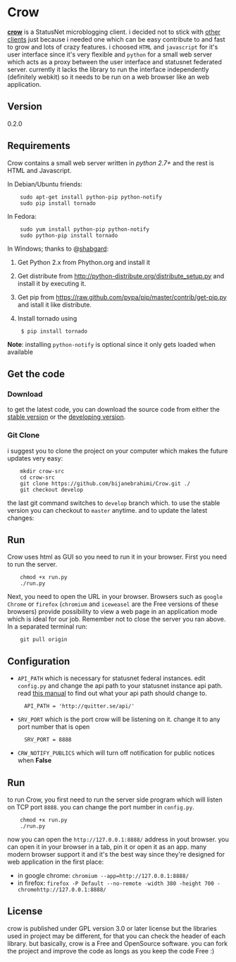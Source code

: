 Crow
====
[**crow**](https://github.com/bijanebrahimi/crow) is a StatusNet microblogging client. i decided not to stick with [other clients](http://federation.skilledtests.com/Statusnet_clients.html) just because i needed one which can be easy contribute to and fast to grow and lots of crazy features. i choosed `HTML` and `javascript` for it's user interface since it's very flexible and `python` for a small web server which acts as a proxy between the user interface and statusnet federated server. currently it lacks the library to run the interface independently (definitely webkit) so it needs to be run on a web browser like an web application.

Version
---------------
0.2.0


Requirements
---------------
Crow contains a small web server written in *python 2.7+* and the rest is HTML and Javascript.

In Debian/Ubuntu friends:

        sudo apt-get install python-pip python-notify
        sudo pip install tornado

In Fedora:

        sudo yum install python-pip python-notify
        sudo python-pip install tornado

In Windows; thanks to @[shabgard](http://quitter.se/shabgard):

1. Get Python 2.x from Phython.org and install it
2. Get distribute from http://python-distribute.org/distribute_setup.py and install it by executing it.
3. Get pip from https://raw.github.com/pypa/pip/master/contrib/get-pip.py and istall it like distribute.
4. Install tornado using 

        $ pip install tornado

**Note**: installing `python-notify` is optional since it only gets loaded when available

Get the code
---------------

### Download

to get the latest code, you can download the source code from either the [stable version](https://github.com/bijanebrahimi/crow) or the [developing version](https://github.com/bijanebrahimi/crow/tree/develop).

### Git Clone

i suggest you to clone the project on your computer which makes the future updates very easy:

        mkdir crow-src
        cd crow-src
        git clone https://github.com/bijanebrahimi/Crow.git ./
        git checkout develop

the last git command switches to `develop` branch which. to use the stable version you can checkout to `master` anytime. and to update the latest changes:


Run
---------------

Crow uses html as GUI so you need to run it in your browser. 
First you need to run the server.

        chmod +x run.py
        ./run.py

Next, you need to open the URL in your browser. Browsers such as `google Chrome` or `firefox`
(`chromium` and `iceweasel` are the Free versions of these browsers) provide possibility to
view a web page in an application mode which is ideal for our job. Remember not to close
the server you ran above. In a separated terminal run:

        git pull origin

Configuration
---------------

* `API_PATH` which is necessary for statusnet federal instances.
edit `config.py` and change the api path to your statusnet instance api path.
read [this manual](http://status.net/wiki/API_discovery) to find out what your api path should change to.

        API_PATH = 'http://quitter.se/api/'

* `SRV_PORT` which is the port crow will be listening on it. change it to
any port number that is open

        SRV_PORT = 8888

* `CRW_NOTIFY_PUBLICS` which will turn off notification for public notices when **False**

Run
---------------

to run Crow, you first need to run the server side program which will listen on TCP port `8888`. you can change the port number in `config.py`.

        chmod +x run.py
        ./run.py

now you can open the `http://127.0.0.1:8888/` address in yout browser. you can open it in your browser in a tab, pin it or open it as an app. many modern browser support it and it's the best way since they're designed for web application in the first place:

* in google chrome: `chromium --app=http://127.0.0.1:8888/`
* in firefox: `firefox -P Default --no-remote -width 380 -height 700 -chromehttp://127.0.0.1:8888/`

License
---------------
crow is published under GPL version 3.0 or later license but the libraries
used in project may be different, for that you can check the header of each
library. but basically, crow is a Free and OpenSource software. you can fork
the project and improve the code as longs as you keep the code Free :)

